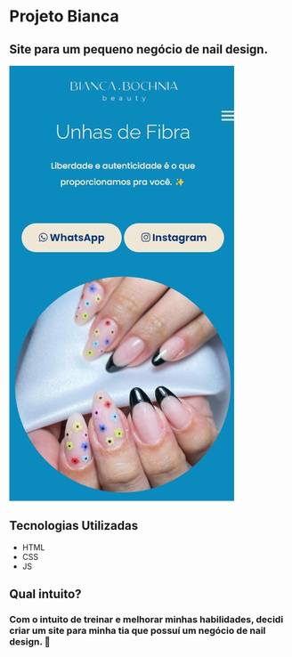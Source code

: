 
# Projeto Bianca
## Site para um pequeno negócio de nail design.

<img src="./paginainicial.jpeg">

## Tecnologias Utilizadas

- HTML 
- CSS
- JS

## Qual intuito?
### Com o intuito de treinar e melhorar minhas habilidades, decidi criar um site para minha tia que possuí um negócio de nail design. 💅
